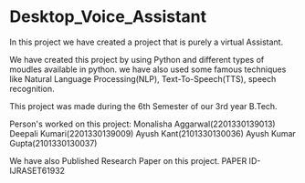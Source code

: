 # Desktop_Voice_Assistant

In this project we have created a project that is purely a virtual Assistant.

We have created this project by using Python and different types of moudles available in python. we have also used some famous techniques like Natural Language Processing(NLP), Text-To-Speech(TTS), speech recognition.

This project was made during the 6th Semester of our 3rd year B.Tech. 

Person's worked on this project:
                         Monalisha Aggarwal(2201330139013)
                         Deepali Kumari(2201330139009)
                         Ayush Kant(2101330130036)
                         Ayush Kumar Gupta(2101330130037)


We have also Published Research Paper on this project. PAPER ID- IJRASET61932
